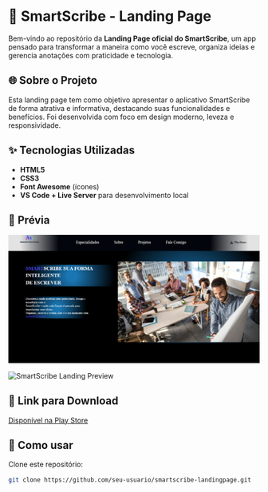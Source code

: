 # 🚀 SmartScribe - Landing Page

Bem-vindo ao repositório da **Landing Page oficial do SmartScribe**, um app pensado para transformar a maneira como você escreve, organiza ideias e gerencia anotações com praticidade e tecnologia.

## 🌐 Sobre o Projeto

Esta landing page tem como objetivo apresentar o aplicativo SmartScribe de forma atrativa e informativa, destacando suas funcionalidades e benefícios. Foi desenvolvida com foco em design moderno, leveza e responsividade.

## ✨ Tecnologias Utilizadas

- **HTML5**  
- **CSS3**  
- **Font Awesome** (ícones)  
- **VS Code + Live Server** para desenvolvimento local

## 📸 Prévia
![ALT Text](img/ladinpage.png)

![SmartScribe Landing Preview](preview.jpg) <!-- Atualize com imagem real do projeto, se quiser -->

## 📲 Link para Download

[<i class="fa-solid fa-download"></i> Disponível na Play Store](https://play.google.com/store/apps/details?id=seu.package.name)

## 📁 Como usar

Clone este repositório:
```bash
git clone https://github.com/seu-usuario/smartscribe-landingpage.git


